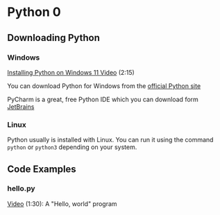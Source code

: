 # Python 0

## Downloading Python

### Windows

[Installing Python on Windows 11 Video](https://youtu.be/HUrZoTVddjA) (2:15)

You can download Python for Windows from the [official Python site](https://www.python.org/downloads/)

PyCharm is a great, free Python IDE which you can download form [JetBrains](https://www.jetbrains.com/pycharm/download/)

### Linux

Python usually is installed with Linux.  You can run it using the command `python` or `python3` depending on your system.

## Code Examples

### hello.py

[Video](https://youtu.be/4R-lBsQhUeM) (1:30): A "Hello, world" program
